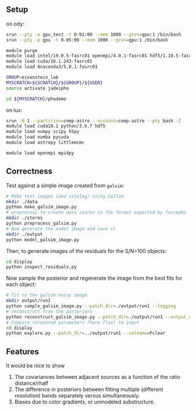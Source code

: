 ## Setup

on ody:

```bash
srun --pty -p gpu_test -t 0-01:00 --mem 1000 --gres=gpu:1 /bin/bash
srun --pty -p gpu -t 0-05:00 --mem 1000 --gres=gpu:1 /bin/bash

module purge
module load intel/19.0.5-fasrc01 openmpi/4.0.1-fasrc01 hdf5/1.10.5-fasrc01
module load cuda/10.1.243-fasrc01
module load Anaconda3/5.0.1-fasrc01

GROUP=eisenstein_lab
MYSCRATCH=${SCRATCH}/${GROUP}/${USER}
source activate jadespho

cd ${MYSCRATCH}/phodemo
```

on lux:

```sh
srun -N 1 --partition=comp-astro --account=comp-astro --pty bash -I
module load cuda10.1 python/3.6.7 hdf5
module load numpy scipy h5py
module load numba pycuda
module load astropy littlemcmc

module load openmpi mpi4py
```

## Correctness

Test against a simple image created from `galsim`:

```sh
# Make test images (and catalog) using GalSim
mkdir ./data
python make_galsim_image.py
# preprocess to create data stores in the format expected by forcepho
mkdir ./stores
python preprocess_galsim.py
# Now generate the model image and save it
mkdir ./output
python model_galsim_image.py
```

Then, to generate images of the residuals for the S/N=100 objects:

```sh
cd display
python inspect_residuals.py
```

Now sample the posterior and regenerate the image from the best fits for each object:

```sh
# fit to the galsim noisy image
mkdir output/run1
python sample_galsim_image.py --patch_dir=./output/run1 --logging
# reconstruct from the posteriors
python reconstruct_galsim_image.py --patch_dir=./output/run1 --output_dir=./output
# Compare recovered parameters (here flux) to input
cd display
python explore.py --patch_dir=../output/run1 --colname=Fclear
```

## Features

It would be nice to show

 1. The covariances between adjacent sources as a function of the ratio distance/rhalf
 2. The difference in posteriors between fitting multiple (different resolution) bands separately versus simultaneously.
 3. Biases due to color gradients, or unmodeled substructure.
